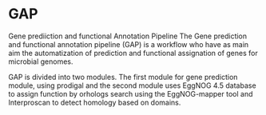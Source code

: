 # GAP
Gene prediiction and functional Annotation Pipeline
The Gene prediction and functional annotation pipeline (GAP) is a workflow who have as main aim the automatization of prediction and functional assignation of genes for microbial genomes.


GAP is divided into two modules. The first module for gene prediction module, using prodigal and the second module uses EggNOG 4.5 database to assign function by orhologs search using the EggNOG-mapper tool and Interproscan to detect homology based on domains. 
